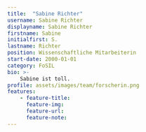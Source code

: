 ```yaml
---
title:  "Sabine Richter"
username: Sabine Richter
displayname: Sabine Richter
firstname: Sabine
initialfirst: S.
lastname: Richter
position: Wissenschaftliche Mitarbeiterin
start-date: 2000-01-01
category: FoSIL
bio: >- 
    Sabine ist toll.   
profile: assets/images/team/forscherin.png
features:
    - feature-title: 
      feature-img: 
      feature-url: 
      feature-note: 
---
```

